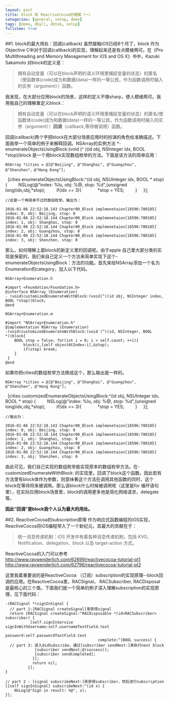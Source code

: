 ```yaml
---
layout: post
title: block 和 ReactiveCocoa的理解（一）
categories: [general, setup, demo]
tags: [demo, dbyll, dbtek, setup]
fullview: true
---
```


##1. block的最大用处：回调(callback)
虽然接触iOS已经8个月了，block 作为Objective C中对于回调(callback)的实现，理解起来还是有点模棱两可。在《Pro Multithreading and Memory Management for iOS and OS X》书中，Kazuki Sakamoto 对block的定义是：

>拥有自动变量（可以在block声明的语义环境里捕捉变量的状态）的匿名（使函数体(code)成为和数据(data)一样的一等公民，作为函数调用时输入的实参（argument））函数。

我发现，在大部分应用block的场景，这样的定义不够sharp，使人模棱两可。我用我自己的理解重定义block：
>拥有自动变量（可以在block声明的语义环境里捕捉变量的状态）的匿名(使函数体(code)成为和数据(data)一样的一等公民，作为函数调用时输入的实参（argument））**回调**（callback,等待被调用）函数。 

回调(callback)两个字把block在大部分场景应用时的扮演的角色给准确描述。下面我举一个简单的例子来解释回调。NSArray的实例方法 *- enumerateObjectsUsingBlock:(void (^ )(id obj, NSInteger idx, BOOL *stop))block 是一个用block实现数组枚举的方法。下面是该方法的简单应用：

    NSArray *cities = @[@"Beijing", @"Shanghai", @"Guangzhou", @"Shenzhen"，@"Hong Kong"];
    [cities enumerateObjectsUsingBlock:^(id obj, NSUInteger idx, BOOL * stop) {
        NSLog(@"index: %lu, obj: %@, stop: %d",(unsigned long)idx,obj,*stop);
        if(idx == 3){
            *stop = YES;
        }
    }];

    //这是一个再简单不过的数组枚举。输出为：

    2016-01-06 22:52:18.143 Chapter00_Block implmenetaion[18596:780185] index: 0, obj: Beijing, stop: 0
    2016-01-06 22:52:18.144 Chapter00_Block implmenetaion[18596:780185] index: 1, obj: Shanghai, stop: 0
    2016-01-06 22:52:18.144 Chapter00_Block implmenetaion[18596:780185] index: 2, obj: Guangzhou, stop: 0
    2016-01-06 22:52:18.144 Chapter00_Block implmenetaion[18596:780185] index: 3, obj: Shenzhen, stop: 0

那么，如何理解上面block的新定义里的回调呢。由于apple 自己里大部分类的实现是保密的，我们来自己定义一个方法来简单实现下这个- enumerateObjectsUsingBlock：方法的功能。首先来给NSArray添加一个名为Enumeration的category，加入以下代码。

    NSArray+Enumeration.h

    #import <Foundation/Foundation.h>
    @interface NSArray (Enumeration)
    - (void)customizedEnumerateWithBlock:(void(^)(id obj, NSInteger index, BOOL *stop))block;
    @end

    NSArray+Enumeration.m

    #import "NSArray+Enumeration.h"
    @implementation NSArray (Enumeration)
    -(void)customizedEnumerateWithBlock:(void (^)(id, NSInteger, BOOL *))block{
        BOOL stop = false; for(int i = 0; i < self.count; ++i){
            block(i,[self objectAtIndex:i],&stop);
            if(stop) break;
        }
     }  
    @end

如果你把cities的数组枚举方法换成这个，那么输出是一样的。

    NSArray *cities = @[@"Beijing", @"Shanghai", @"Guangzhou", @"Shenzhen", @"Hong Kong"];
    [cities customizedEnumerateObjectsUsingBlock:^(id obj, NSUInteger idx, BOOL * stop) {
        NSLog(@"index: %lu, obj: %@, stop: %d",(unsigned long)idx,obj,*stop);
        if(idx == 3){
            *stop = YES;
        }
    }];

    //输出为：

    2016-01-06 22:52:18.143 Chapter00_Block implmenetaion[18596:780185] index: 0, obj: Beijing, stop: 0
    2016-01-06 22:52:18.144 Chapter00_Block implmenetaion[18596:780185] index: 1, obj: Shanghai, stop: 0
    2016-01-06 22:52:18.144 Chapter00_Block implmenetaion[18596:780185] index: 2, obj: Guangzhou, stop: 0
    2016-01-06 22:52:18.144 Chapter00_Block implmenetaion[18596:780185] index: 3, obj: Shenzhen, stop: 0

由此可见，我们自己实现的数组枚举能实现原本的数组枚举方法。在- customizedEnumerateWithBlock: 的实现里，回调了block这个函数。因此若有方法里有block体作为参数，则意味著这个方法在调用其他函数的同时，这个block在等待将来被调用。那么该block什么时候被调用呢（这里是for 循环语句里），在实际应用block场景里，block的调用更多地是简化网络请求，delegate等。

**因此“回调”是block我个人认为最大的用处。**

##2. ReactiveCocoa的subscription原理
作为响应式函数编程的iOS实现，ReactiveCocoa将iOS编程带入了一个新纪元，其最大的贡献在于：
>统一消息传递机制：iOS 开发中有着各种消息传递机制，包括 KVO、Notification、delegation、block 以及 target-action 方式。

ReactiveCocoa的入门可以参考
 http://www.raywenderlich.com/62699/reactivecocoa-tutorial-pt1
http://www.raywenderlich.com/62796/reactivecocoa-tutorial-pt2

这里我着重要说的是ReactiveCocoa （订阅）subscription的实现原理--block回调的应用。在ReactiveCocoa里，RACSignal， RACSubscriber, RACDisposal 是最核心的三个类。下面我们就一个简单的例子深入理解subscription的实现原理，见下面代码：

    -(RACSignal *)signInSignal {
      // part 1:[RACSignal createSignal]来获得signal
      return [RACSignal createSignal:^RACDisposable *(id<RACSubscriber> subscriber) {
               [self.signInService signInWithUsername:self.usernameTextField.text
                                             password:self.passwordTextField.text
                                             complete:^(BOOL success) {
      // part 3: 进入didSubscribe，通过[subscriber sendNext:]来执行next block
                 [subscriber sendNext:@(success)];
                 [subscriber sendCompleted];
                }];
                return nil;
              }];
    }

    // part 2 : [signal subscribeNext:]来获得subscriber，然后进行subscription
    [[self signInSignal] subscribeNext:^(id x) {
        NSLog(@"Sign in result: %@", x);
    }];
